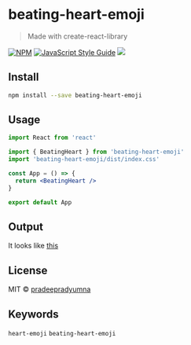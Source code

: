 # beating-heart-emoji

> Made with create-react-library

[![NPM](https://img.shields.io/npm/v/beating-heart-emoji.svg)](https://www.npmjs.com/package/beating-heart-emoji) [![JavaScript Style Guide](https://img.shields.io/badge/code_style-standard-brightgreen.svg)](https://standardjs.com) ![](https://komarev.com/ghpvc/?username=pradeepradyumna&style=flat-square)

## Install

```bash
npm install --save beating-heart-emoji
```

## Usage

```jsx
import React from 'react'

import { BeatingHeart } from 'beating-heart-emoji'
import 'beating-heart-emoji/dist/index.css'

const App = () => {
  return <BeatingHeart />
}

export default App
```

## Output
It looks like [this](https://gistcdn.githack.com/pradeepradyumna/f26c83e285ae28d83722e5e0be1b780f/raw/87783365c799039f72cc38c861c61e5eb44010ae/BeatingHeart.html)

## License

MIT © [pradeepradyumna](https://github.com/pradeepradyumna)

## Keywords

`heart-emoji` `beating-heart-emoji`

